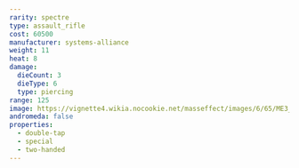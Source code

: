 ```yaml
---
rarity: spectre
type: assault_rifle
cost: 60500
manufacturer: systems-alliance
weight: 11
heat: 8
damage:
  dieCount: 3
  dieType: 6
  type: piercing
range: 125
image: https://vignette4.wikia.nocookie.net/masseffect/images/6/65/ME3_Saber_Assault_Rifle.png/revision/latest?cb=20120317175044
andromeda: false
properties:
  - double-tap
  - special
  - two-handed
---
```


